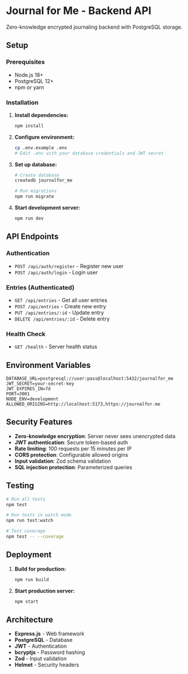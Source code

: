 # Journal for Me - Backend API

Zero-knowledge encrypted journaling backend with PostgreSQL storage.

## Setup

### Prerequisites

- Node.js 18+ 
- PostgreSQL 12+
- npm or yarn

### Installation

1. **Install dependencies:**
   ```bash
   npm install
   ```

2. **Configure environment:**
   ```bash
   cp .env.example .env
   # Edit .env with your database credentials and JWT secret
   ```

3. **Set up database:**
   ```bash
   # Create database
   createdb journalfor_me
   
   # Run migrations
   npm run migrate
   ```

4. **Start development server:**
   ```bash
   npm run dev
   ```

## API Endpoints

### Authentication
- `POST /api/auth/register` - Register new user
- `POST /api/auth/login` - Login user

### Entries (Authenticated)
- `GET /api/entries` - Get all user entries
- `POST /api/entries` - Create new entry
- `PUT /api/entries/:id` - Update entry
- `DELETE /api/entries/:id` - Delete entry

### Health Check
- `GET /health` - Server health status

## Environment Variables

```env
DATABASE_URL=postgresql://user:pass@localhost:5432/journalfor_me
JWT_SECRET=your-secret-key
JWT_EXPIRES_IN=7d
PORT=3001
NODE_ENV=development
ALLOWED_ORIGINS=http://localhost:5173,https://journalfor.me
```

## Security Features

- **Zero-knowledge encryption**: Server never sees unencrypted data
- **JWT authentication**: Secure token-based auth
- **Rate limiting**: 100 requests per 15 minutes per IP
- **CORS protection**: Configurable allowed origins
- **Input validation**: Zod schema validation
- **SQL injection protection**: Parameterized queries

## Testing

```bash
# Run all tests
npm test

# Run tests in watch mode
npm run test:watch

# Test coverage
npm test -- --coverage
```

## Deployment

1. **Build for production:**
   ```bash
   npm run build
   ```

2. **Start production server:**
   ```bash
   npm start
   ```

## Architecture

- **Express.js** - Web framework
- **PostgreSQL** - Database
- **JWT** - Authentication
- **bcryptjs** - Password hashing
- **Zod** - Input validation
- **Helmet** - Security headers
